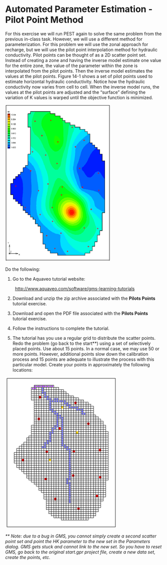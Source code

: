 # Automated Parameter Estimation - Pilot Point Method

For this exercise we will run PEST again to solve the same problem from the previous in-class task. However, we will use a different method for parameterization. For this problem we will use the zonal approach for recharge, but we will use the pilot point interpolation method for hydraulic conductivity. Pilot points can be thought of as a 2D scatter point set. Instead of creating a zone and having the inverse model estimate one value for the entire zone, the value of the parameter within the zone is interpolated from the pilot points. Then the inverse model estimates the values at the pilot points. Figure 14-1 shows a set of pilot points used to estimate horizontal hydraulic conductivity. Notice how the hydraulic conductivity now varies from cell to cell. When the inverse model runs, the values at the pilot points are adjusted and the “surface” defining the variation of K values is warped until the objective function is minimized.

![pptcontours.gif](images/pptcontours.gif)

Do the following:

1) Go to the Aquaveo tutorial website:

&nbsp;&nbsp;&nbsp;&nbsp;&nbsp;&nbsp;&nbsp;&nbsp;[<u>http://www.aquaveo.com/software/gms-learning-tutorials</u>](learning-tutorials.htm)

2) Download and unzip the zip archive associated with the **Pilots Points** tutorial exercise.

3) Download and open the PDF file associated with the **Pilots Points** tutorial exercise.

4) Follow the instructions to complete the tutorial.

5) The tutorial has you use a regular grid to distribute the scatter points. Redo the problem (go back to the start**) using a set of selectively placed points. Use about 15 points. In a normal case, we may use 50 or more points. However, additional points slow down the calibration process and 15 points are adequate to illustrate the process with this particular model. Create your points in approximately the following locations:

![placement.gif](images/placement.gif)

_** Note: due to a bug in GMS, you cannot simply create a second scatter point set and point the HK parameter to the new set in the Parameters dialog. GMS gets stuck and cannot link to the new set. So you have to reset GMS, go back to the original start.gpr project file, create a new data set, create the points, etc._

 